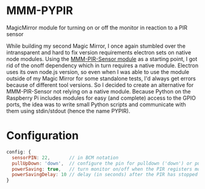 # MMM-PYPIR
MagicMirror module for turning on or off the monitor in reaction to a PIR sensor

While building my second Magic Mirror, I once again stumbled over the intransparent and hard to fix version requirements electron sets on native node modules.
Using the [MMM-PIR-Sensor module](https://github.com/paviro/MMM-PIR-Sensor) as a starting point, I got rid of the onoff dependency which in turn requires a native module.
Electron uses its own node.js version, so even when I was able to use the module outside of my Magic Mirror for some standalone tests, I'd always get errors because of different tool versions.
So I decided to create an alternative for MMM-PIR-Sensor not relying on a native module.
Because Python on the Raspberry Pi includes modules for easy (and complete) access to the GPIO ports, the idea was to write small Python scripts and communicate with them using stdin/stdout (hence the name PYPIR).

# Configuration
```javascript
config: {
  sensorPIN: 22,       // in BCM notation
  pullUpDown: 'down',  // configure the pin for pulldown ('down') or pullup ('up')
  powerSaving: true,   // turn monitor on/off when the PIR registers movement
  powerSavingDelay: 10 // delay (in seconds) after the PIR has stopped registering movement to turn off the monitor
}
```
